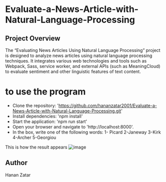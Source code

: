 # Evaluate-a-News-Article-with-Natural-Language-Processing
## Project Overview
The “Evaluating News Articles Using Natural Language Processing” project is designed to analyze news articles using natural language processing techniques. It integrates various web technologies and tools such as Webpack, Sass, service worker, and external APIs (such as MeaningCloud) to evaluate sentiment and other linguistic features of text content.

# to use the program
- Clone the repository: 'https://github.com/hananzatar2001/Evaluate-a-News-Article-with-Natural-Language-Processing.git'
- Install dependencies: 'npm install'
- Start the application: 'npm run start'
- Open your browser and navigate to 'http://localhost:8000'.
- In the box, write one of the following words:
1- Picard
2-Janeway
3-Kirk
4-Archer
5-Georgiou

This is how the result appears
![image](https://github.com/user-attachments/assets/bde8f89b-70c1-4843-ac42-bf84e40c3a06)



## Author
Hanan Zatar
